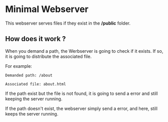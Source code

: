 # Minimal Webserver
This webserver serves files if they exist in the **/public** folder.

## How does it work ?
When you demand a path, the Werbserver is going to check if it exists. If so, it is going to distribute the associated file.

For example:

`Demanded path: /about `

`Associated file: about.html`

If the path exist but the file is not found, it is going to send a error and still keeping the server running.

If the path doesn't exist, the webserver simply send a error, and here, still keeps the server running.